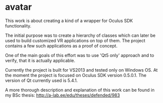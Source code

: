 # avatar

This work is about creating a kind of a wrapper for Oculus SDK functionality.

The initial purpose was to create a hierarchy of classes which can later be used to build customized
VR applications on top of them. The project contains a few such applications as a proof of concept.

One of the main goals of this effort was to use 'Qt5 only' approach and to verify, that it is actually applicable.

Currently the project is built for VS2013 and tested only on Windows OS. At the moment the project is focused on Oculus SDK version 0.5.0.1. The version of Qt currently used is 5.4.1.

A more thorough description and explanation of this work can be found in my BSc thesis:
http://a-lab.ee/edu/theses/defended/983
